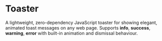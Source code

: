 # Toaster
A lightweight, zero-dependency JavaScript toaster for showing elegant, animated toast messages on any web page. Supports **info**, **success**, **warning**, **error**  with built-in animation and dismissal behaviour.
